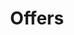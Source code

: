 ---
layout: offers
id: offers
title: Offers
nav: false
nav-order: 6
intro: Grab your skis and take advantage of these fantastic offers brought to you by your Secret Escapes team – plus claim back an extra £25 on your booking. Hit&nbsp;the slopes in no time!
---